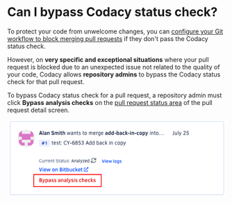 # Can I bypass Codacy status check?

To protect your code from unwelcome changes, you can [configure your Git workflow to block merging pull requests](../../getting-started/integrating-codacy-with-your-git-workflow.md#blocking-pull-requests) if they don't pass the Codacy status check.

However, on **very specific and exceptional situations** where your pull request is blocked due to an unexpected issue not related to the quality of your code, Codacy allows **repository admins** to bypass the Codacy status check for that pull request.

To bypass Codacy status check for a pull request, a repository admin must click **Bypass analysis checks** on the [pull request status area](../../repositories/pull-requests.md#status) of the pull request detail screen.

![Bypass status check for pull request](images/bypass-status-check.png)
